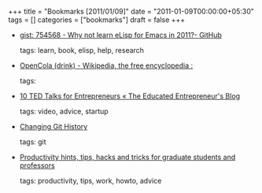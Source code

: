 +++
title = "Bookmarks [2011/01/09]"
date = "2011-01-09T00:00:00+05:30"
tags = []
categories = ["bookmarks"]
draft = false
+++

-   [gist: 754568 - Why not learn eLisp for Emacs in 2011?- GitHub](https://gist.github.com/754568)

    tags: learn, book, elisp, help, research

-   [OpenCola (drink) - Wikipedia, the free encyclopedia :](http://en.wikipedia.org/wiki/OpenCola_(drink))

    tags:

-   [10 TED Talks for Entrepreneurs « The Educated Entrepreneur's Blog](http://theeducatedentrepreneur.wordpress.com/2010/04/28/10-ted-talks-for-entrepreneurs/)

    tags: video, advice, startup

-   [Changing Git History](http://schacon.github.com/history.html)

    tags: git

-   [Productivity hints, tips, hacks and tricks for graduate students and professors](http://matt.might.net/articles/productivity-tips-hints-hacks-tricks-for-grad-students-academics/)

    tags: productivity, tips, work, howto, advice
